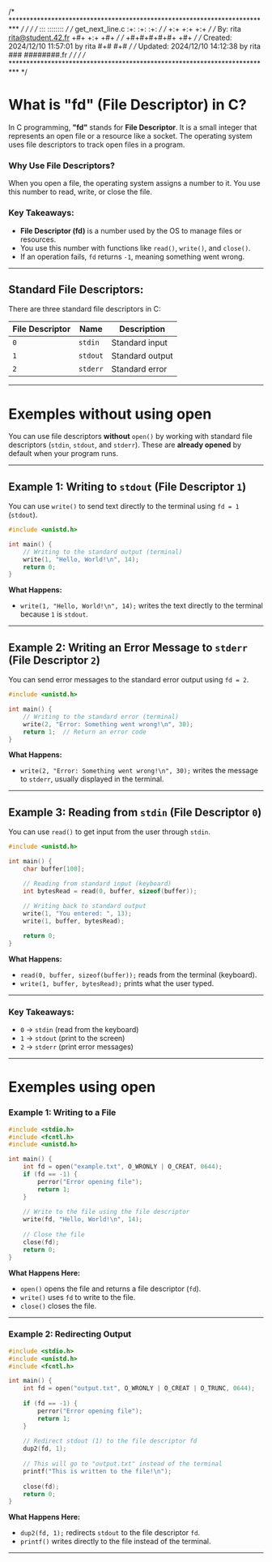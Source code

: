 /* ************************************************************************** */
/*                                                                            */
/*                                                        :::      ::::::::   */
/*   get_next_line.c                                    :+:      :+:    :+:   */
/*                                                    +:+ +:+         +:+     */
/*   By: rita <rita@student.42.fr>                  +#+  +:+       +#+        */
/*                                                +#+#+#+#+#+   +#+           */
/*   Created: 2024/12/10 11:57:01 by rita              #+#    #+#             */
/*   Updated: 2024/12/10 14:12:38 by rita             ###   ########.fr       */
/*                                                                            */
/* ************************************************************************** */


# **What is "fd" (File Descriptor) in C?**

In C programming, **"fd"** stands for **File Descriptor**. It is a small integer that represents an open file or a resource like a socket. The operating system uses file descriptors to track open files in a program.

### **Why Use File Descriptors?**
When you open a file, the operating system assigns a number to it. You use this number to read, write, or close the file.

### **Key Takeaways:**
- **File Descriptor (fd)** is a number used by the OS to manage files or resources.
- You use this number with functions like `read()`, `write()`, and `close()`.
- If an operation fails, `fd` returns `-1`, meaning something went wrong.

---

## **Standard File Descriptors:**
There are three standard file descriptors in C:

| File Descriptor | Name         | Description      |
|------------------|---------------|------------------|
| `0`              | `stdin`      | Standard input   |
| `1`              | `stdout`     | Standard output  |
| `2`              | `stderr`     | Standard error   |

---


# Exemples without using open

You can use file descriptors **without** `open()` by working with standard file descriptors (`stdin`, `stdout`, and `stderr`). These are **already opened** by default when your program runs.  

---

## **Example 1: Writing to `stdout` (File Descriptor `1`)**  
You can use `write()` to send text directly to the terminal using `fd = 1` (`stdout`).  

```c
#include <unistd.h>

int main() {
    // Writing to the standard output (terminal)
    write(1, "Hello, World!\n", 14);
    return 0;
}
```

**What Happens:**  
- `write(1, "Hello, World!\n", 14);` writes the text directly to the terminal because `1` is `stdout`.  

---

## **Example 2: Writing an Error Message to `stderr` (File Descriptor `2`)**  
You can send error messages to the standard error output using `fd = 2`.  

```c
#include <unistd.h>

int main() {
    // Writing to the standard error (terminal)
    write(2, "Error: Something went wrong!\n", 30);
    return 1;  // Return an error code
}
```

**What Happens:**  
- `write(2, "Error: Something went wrong!\n", 30);` writes the message to `stderr`, usually displayed in the terminal.

---

## **Example 3: Reading from `stdin` (File Descriptor `0`)**  
You can use `read()` to get input from the user through `stdin`.  

```c
#include <unistd.h>

int main() {
    char buffer[100];  

    // Reading from standard input (keyboard)
    int bytesRead = read(0, buffer, sizeof(buffer));
    
    // Writing back to standard output
    write(1, "You entered: ", 13);
    write(1, buffer, bytesRead);

    return 0;
}
```

**What Happens:**  
- `read(0, buffer, sizeof(buffer));` reads from the terminal (keyboard).  
- `write(1, buffer, bytesRead);` prints what the user typed.  

---

### **Key Takeaways:**  
- `0` → `stdin` (read from the keyboard)  
- `1` → `stdout` (print to the screen)  
- `2` → `stderr` (print error messages)  

--- 

# Exemples using open
### **Example 1: Writing to a File**
```c
#include <stdio.h>
#include <fcntl.h>
#include <unistd.h>

int main() {
    int fd = open("example.txt", O_WRONLY | O_CREAT, 0644); 
    if (fd == -1) {
        perror("Error opening file");
        return 1;
    }
    
    // Write to the file using the file descriptor
    write(fd, "Hello, World!\n", 14);
    
    // Close the file
    close(fd);
    return 0;
}
```
**What Happens Here:**
- `open()` opens the file and returns a file descriptor (`fd`).
- `write()` uses `fd` to write to the file.
- `close()` closes the file.

---

### **Example 2: Redirecting Output**
```c
#include <stdio.h>
#include <unistd.h>
#include <fcntl.h>

int main() {
    int fd = open("output.txt", O_WRONLY | O_CREAT | O_TRUNC, 0644);
    
    if (fd == -1) {
        perror("Error opening file");
        return 1;
    }
    
    // Redirect stdout (1) to the file descriptor fd
    dup2(fd, 1);
    
    // This will go to "output.txt" instead of the terminal
    printf("This is written to the file!\n");
    
    close(fd);
    return 0;
}
```

**What Happens Here:**
- `dup2(fd, 1);` redirects `stdout` to the file descriptor `fd`.
- `printf()` writes directly to the file instead of the terminal.

---

